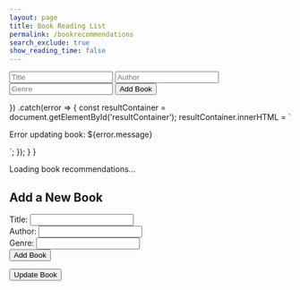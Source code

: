 ```yaml
---
layout: page 
title: Book Reading List
permalink: /bookrecommendations
search_exclude: true
show_reading_time: false 
---
```

<script>
document.addEventListener('DOMContentLoaded', function() {
    const genre = 'programming'; // Example genre
    const recommendationsContainer = document.getElementById("recommendations-container");
    const addBookForm = document.getElementById("add-book-form");

    function getBooks() {
        fetch(`https://litconnect.stu.nighthawkcodingsociety.com/booking/api/book?genre=${genre}`, {
            method: 'GET',
            headers: {
                'Content-Type': 'application/json'
            }
        })
        .then(response => {
            if (!response.ok) {
                throw new Error('Network response was not ok');
            }
            return response.json();
        })
        .then(data => {
            recommendationsContainer.innerHTML = ''; // Clear any existing content
            data.forEach(book => {
                const bookElement = document.createElement('div');
                bookElement.innerHTML = `
                    <h3>${book.title}</h3>
                    <p>${book.author}</p>
                    <p>${book.genre}</p>
                    <button data-id="${book.id}" class="delete-book">Delete</button>
                    <button class="update-book" data-id="${book.id}">Update Book</button>
                `;
                recommendationsContainer.appendChild(bookElement);
            });

            document.querySelectorAll('.delete-book').forEach(button => {
                button.addEventListener('click', function() {
                    const bookId = this.getAttribute('data-id');
                    deleteBook(bookId);
                });
            });

            document.querySelectorAll('.update-book').forEach(button => {
                button.addEventListener('click', function() {
                    const bookId = this.getAttribute('data-id');
                    showUpdateForm(bookId);
                });
            });
        })
        .catch(error => {
            console.error('Error fetching books:', error);
        });
    }

    function addBook(event) {
        event.preventDefault();
        const title = document.getElementById('titleInput').value;
        const author = document.getElementById('authorInput').value;
        const genre = document.getElementById('genreInput').value;

        fetch(`https://litconnect.stu.nighthawkcodingsociety.com/booking/api/book`, {
            method: 'POST',
            headers: {
                'Content-Type': 'application/json'
            },
            body: JSON.stringify({ title, author, genre })
        })
        .then(response => response.json())
        .then(data => {
            const resultContainer = document.getElementById('resultContainer');
            if (data) {
                resultContainer.innerHTML = `<p>Book added successfully: ${data.title}</p>`;
                getBooks(); // Refresh the book list
            }
        })
        .catch(error => {
            const resultContainer = document.getElementById('resultContainer');
            resultContainer.innerHTML = `<p>Error adding book: ${error.message}</p>`;
        });
    }

    function deleteBook(bookId) {
        fetch(`https://litconnect.stu.nighthawkcodingsociety.com/booking/api/book/${bookId}`, {
            method: 'DELETE',
            headers: {
                'Content-Type': 'application/json'
            }
        })
        .then(response => {
            if (!response.ok) {
                throw new Error('Network response was not ok');
            }
            return response.json();
        })
        .then(data => {
            const resultContainer = document.getElementById('resultContainer');
            if (data) {
                resultContainer.innerHTML = `<p>Book deleted successfully</p>`;
                getBooks(); // Refresh the book list
            }
        })
        .catch(error => {
            const resultContainer = document.getElementById('resultContainer');
            resultContainer.innerHTML = `<p>Error deleting book: ${error.message}</p>`;
        });
    }

    function showUpdateForm(bookId) {
        const updateFormContainer = document.getElementById('updateFormContainer');
        updateFormContainer.style.display = 'block';
        updateFormContainer.dataset.bookId = bookId;
    }

    function updateBook() {
        const bookId = document.getElementById('updateFormContainer').dataset.bookId;
        const newTitle = document.getElementById('newTitleInput').value;
        if (newTitle) {
            fetch(`https://litconnect.stu.nighthawkcodingsociety.com/booking/api/book/${bookId}`, {
                method: 'PUT',
                headers: {
                    'Content-Type': 'application/json'
                },
                body: JSON.stringify({ title: newTitle })
            })
            .then(response => response.json())
            .then(data => {
                const resultContainer = document.getElementById('resultContainer');
                if (data) {
                    resultContainer.innerHTML = `<p>Book updated successfully: ${data.title}</p>`;
                    getBooks(); // Refresh the book list
                }
            })
            .catch(error => {
                const resultContainer = document.getElementById('resultContainer');
                resultContainer.innerHTML = `<p>Error updating book: ${error.message}</p>`;
            });
        }
    }

    addBookForm.addEventListener('submit', addBook);
    getBooks();
});
</script>

<div id="resultContainer"></div>
<div id="updateFormContainer" style="display:none;">
    <input type="text" id="newTitleInput" placeholder="Enter new title for the book">
    <button onclick="updateBook()">Submit</button>
</div>
<div id="recommendations-container"></div>
<form id="add-book-form">
    <input type="text" id="titleInput" placeholder="Title">
    <input type="text" id="authorInput" placeholder="Author">
    <input type="text" id="genreInput" placeholder="Genre">
    <button type="submit">Add Book</button>
</form>     })
            .catch(error => {
                const resultContainer = document.getElementById('resultContainer');
                resultContainer.innerHTML = `<p>Error updating book: ${error.message}</p>`;
            });
        }
    }

</script>

<div id="recommendations-container">
    <p>Loading book recommendations...</p>
</div>

<h2>Add a New Book</h2>
<form id="add-book-form">
    <label for="book-title">Title:</label>
    <input type="text" id="book-title" name="title" required>
    <br>
    <label for="book-author">Author:</label>
    <input type="text" id="book-author" name="author" required>
    <br>
    <label for="book-genre">Genre:</label>
    <input type="text" id="book-genre" name="genre" required>
    <br>
    <button type="submit">Add Book</button>
</form>

<!DOCTYPE html>
<html lang="en">
<head>
    <meta charset="UTF-8">
    <meta name="viewport" content="width=device-width, initial-scale=1.0">
    <title>Book Recommendations</title>
</head>
<body>
    <div id="resultContainer"></div>
    <button id="updateBookButton" onclick="showUpdateForm('bookId')">Update Book</button>
    <div id="updateFormContainer" style="display:none;">
        <input type="text" id="newTitleInput" placeholder="Enter new title for the book">
        <button onclick="updateBook('bookId')">Submit</button>
    </div>



    
</html>